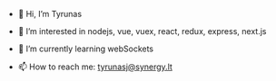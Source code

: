 - 👋 Hi, I’m Tyrunas
- 👀 I’m interested in nodejs, vue, vuex, react, redux, express, next.js
- 🌱 I’m currently learning webSockets

- 📫 How to reach me: tyrunasj@synergy.lt

<!---
tyrunas/tyrunas is a ✨ special ✨ repository because its `README.md` (this file) appears on your GitHub profile.
You can click the Preview link to take a look at your changes.
--->
